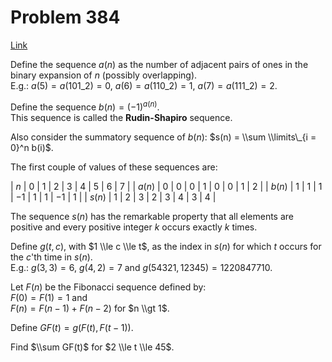# Problem 384

[Link](https://projecteuler.net/problem=384)

Define the sequence $a(n)$ as the number of adjacent pairs of ones in the binary expansion of $n$ (possibly overlapping).  
E.g.: $a(5) = a(101\_2) = 0$, $a(6) = a(110\_2) = 1$, $a(7) = a(111\_2) = 2$.

Define the sequence $b(n) = (-1)^{a(n)}$.  
This sequence is called the **Rudin-Shapiro** sequence.

Also consider the summatory sequence of $b(n)$: $s(n) = \\sum \\limits\_{i = 0}^n b(i)$.

The first couple of values of these sequences are:

| $n$    | $0$ | $1$ | $2$ | $3$  | $4$ | $5$ | $6$  | $7$ |
| $a(n)$ | $0$ | $0$ | $0$ | $1$  | $0$ | $0$ | $1$  | $2$ |
| $b(n)$ | $1$ | $1$ | $1$ | $-1$ | $1$ | $1$ | $-1$ | $1$ |
| $s(n)$ | $1$ | $2$ | $3$ | $2$  | $3$ | $4$ | $3$  | $4$ |

The sequence $s(n)$ has the remarkable property that all elements are positive and every positive integer $k$ occurs exactly $k$ times.

Define $g(t,c)$, with $1 \\le c \\le t$, as the index in $s(n)$ for which $t$ occurs for the $c$'th time in $s(n)$.  
E.g.: $g(3,3) = 6$, $g(4,2) = 7$ and $g(54321,12345) = 1220847710$.

Let $F(n)$ be the Fibonacci sequence defined by:  
$F(0)=F(1)=1$ and  
$F(n)=F(n-1)+F(n-2)$ for $n \\gt 1$.

Define $GF(t)=g(F(t),F(t-1))$.

Find $\\sum GF(t)$ for $2 \\le t \\le 45$.